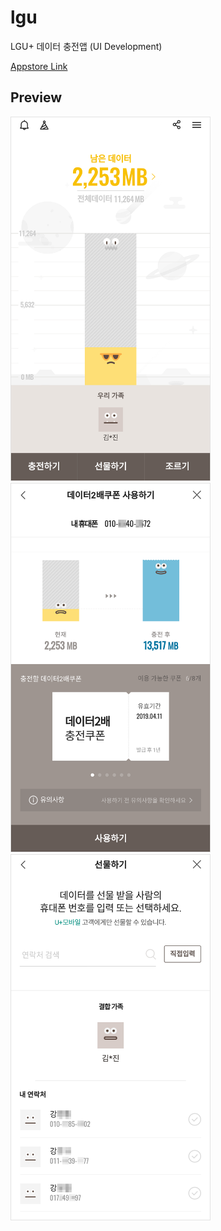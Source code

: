 # lgu
LGU+ 데이터 충전앱 (UI Development)

[Appstore Link](https://apps.apple.com/kr/app/u-%EB%8D%B0%EC%9D%B4%ED%84%B0%EC%B6%A9%EC%A0%84%EC%86%8C/id1345751200)


## Preview
<img src="./resources/images/dapp1.png" width="320"> <img src="./resources/images/dapp2.png" width="320"> <img src="./resources/images/dapp3.png" width="320">
